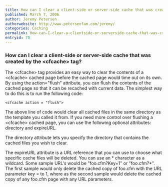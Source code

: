 ```yaml
---
title: How can I clear a client-side or server-side cache that was created by the <cfcache> tag?
published: March 7, 2006
author: Jeremy Petersen
authorwebsite: http://www.petersenfam.com/jeremy/
categories: Caching
permalink: How-can-I-clear-a-clientside-or-serverside-cache-that-was-created-by-the-ltcfcachegt-tag.html
entryid: 70
---
```


<h3>How can I clear a client-side or server-side cache that was created by the &lt;cfcache&gt; tag?</h3>

<p>
The &lt;cfcache&gt; tag provides an easy way to clear the contents of a &lt;cfcache&gt; cached page before the cached page would time out on its own.  By using the action="flush" attribute, you can flush the contents of the cached page so that it can be recached with current data.  The simplest way to do this is to run the following code:
</p>

<pre><code class="language-markup">&lt;cfcache action = &quot;flush&quot;&gt;
</code></pre>

<p>
The above line of code would clear all cached files in the same directory as the template you called it from.  If you need more control over flushing a &lt;cfcache&gt; cached page, you can use the following optional attributes: directory and expireURL.
</p>

<p>
The directory attribute lets you specify the directory that contains the cached files you wish to clear. 
</p>

<p>
  
</p>

<p>
The expireURL attribute is a URL reference that you can use to choose what specific cache files will be deleted.  You can use an * character as a wildcard.  Some sample URL's would be "foo.cfm?Key=1"  or "foo.cfm?*".  The first sample would only delete the cached copy of foo.cfm with the URL parameter key = to 1, where as the second sample would delete the cached copy of any foo.cfm page with any URL parameters.
</p>



